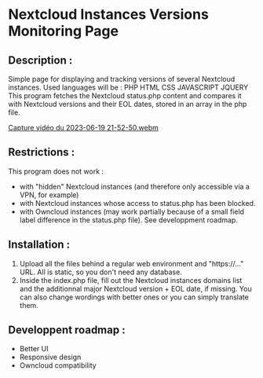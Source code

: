 # Nextcloud Instances Versions Monitoring Page

## Description : 
Simple page for displaying and tracking versions of several Nextcloud instances.
Used languages will be : PHP HTML CSS JAVASCRIPT JQUERY
This program fetches the Nextcloud status.php content and compares it with Nextcloud versions and their EOL dates, stored in an array in the php file.

[Capture vidéo du 2023-06-19 21-52-50.webm](https://github.com/Jerome-Herbinet/Nextcloud-Instances-Versions-Monitoring-Page/assets/33763786/9ab08e85-68cd-41f8-ae0a-14ed5faf96ef)

## Restrictions : 
This program does not work : 
- with "hidden" Nextcloud instances (and therefore only accessible via a VPN, for example)
- with Nextcloud instances whose access to status.php has been blocked.
- with Owncloud instances (may work partially because of a small field label difference in the status.php file). See developpment roadmap.

## Installation : 
1. Upload all the files behind a regular web environment and "https://..." URL. All is static, so you don't need any database.
2. Inside the index.php file, fill out the Nextcloud instances domains list and the additionnal major Nextcloud version + EOL date, if missing. You can also change wordings with better ones or you can simply translate them.

## Developpent roadmap : 
- Better UI
- Responsive design
- Owncloud compatibility
